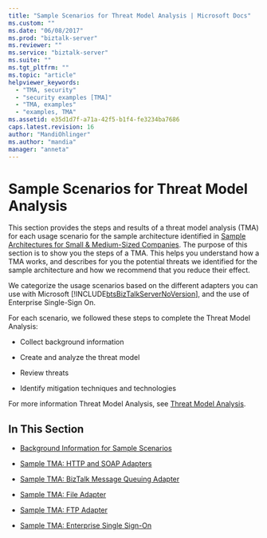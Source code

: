 ```yaml
---
title: "Sample Scenarios for Threat Model Analysis | Microsoft Docs"
ms.custom: ""
ms.date: "06/08/2017"
ms.prod: "biztalk-server"
ms.reviewer: ""
ms.service: "biztalk-server"
ms.suite: ""
ms.tgt_pltfrm: ""
ms.topic: "article"
helpviewer_keywords: 
  - "TMA, security"
  - "security examples [TMA]"
  - "TMA, examples"
  - "examples, TMA"
ms.assetid: e35d1d7f-a71a-42f5-b1f4-fe3234ba7686
caps.latest.revision: 16
author: "MandiOhlinger"
ms.author: "mandia"
manager: "anneta"
---
```

# Sample Scenarios for Threat Model Analysis
This section provides the steps and results of a threat model analysis (TMA) for each usage scenario for the sample architecture identified in [Sample Architectures for Small & Medium-Sized Companies](../core/sample-architectures-for-small-medium-sized-companies.md). The purpose of this section is to show you the steps of a TMA. This helps you understand how a TMA works, and describes for you the potential threats we identified for the sample architecture and how we recommend that you reduce their effect.  
  
 We categorize the usage scenarios based on the different adapters you can use with Microsoft [!INCLUDE[btsBizTalkServerNoVersion](../includes/btsbiztalkservernoversion-md.md)], and the use of Enterprise Single-Sign On.  
  
 For each scenario, we followed these steps to complete the Threat Model Analysis:  
  
-   Collect background information  
  
-   Create and analyze the threat model  
  
-   Review threats  
  
-   Identify mitigation techniques and technologies  
  
 For more information Threat Model Analysis, see [Threat Model Analysis](../core/threat-model-analysis.md).  
  
## In This Section  
  
-   [Background Information for Sample Scenarios](../core/background-information-for-sample-scenarios.md)  
  
-   [Sample TMA: HTTP and SOAP Adapters](../core/sample-tma-http-and-soap-adapters.md)  
  
-   [Sample TMA: BizTalk Message Queuing Adapter](../core/sample-tma-biztalk-message-queuing-adapter.md)  
  
-   [Sample TMA: File Adapter](../core/sample-tma-file-adapter.md)  
  
-   [Sample TMA: FTP Adapter](../core/sample-tma-ftp-adapter.md)  
  
-   [Sample TMA: Enterprise Single Sign-On](../core/sample-tma-enterprise-single-sign-on.md)